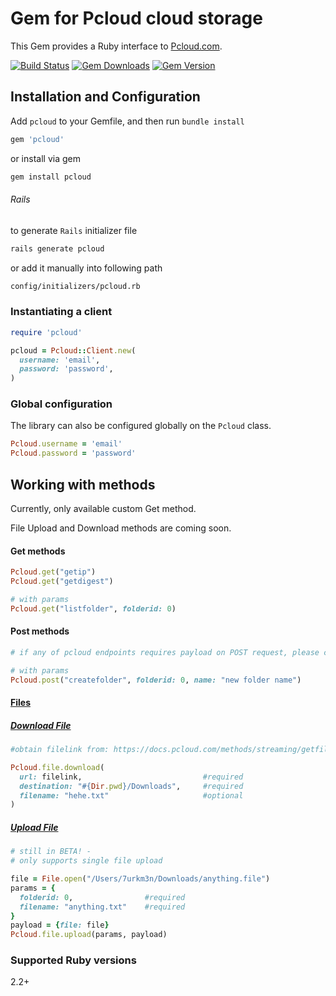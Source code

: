 # Gem for Pcloud cloud storage

This Gem provides a Ruby interface to [Pcloud.com](https://docs.pcloud.com).

[![Build Status](https://github.com/7urkm3n/pcloud/workflows/build/badge.svg?branch=master)](https://github.com/7urkm3n/pcloud/actions?query=workflow%3Abuild) [![Gem Downloads](https://badgen.net/rubygems/dt/pcloud)](https://rubygems.org/gems/pcloud) [![Gem Version](https://badge.fury.io/rb/pcloud.svg)](https://badge.fury.io/rb/pcloud)

<!-- [![Gem Version](https://badgen.net/rubygems/v/pcloud)](https://rubygems.org/gems/pcloud) -->

## Installation and Configuration

Add `pcloud` to your Gemfile, and then run `bundle install`

``` ruby
gem 'pcloud'
```

or install via gem

``` bash
gem install pcloud
```

###### Rails
to generate `Rails` initializer file

```bash
rails generate pcloud
```

or add it manually into following path

```bash
config/initializers/pcloud.rb
```

### Instantiating a client

``` ruby
require 'pcloud'

pcloud = Pcloud::Client.new(
  username: 'email',
  password: 'password',
)
```


### Global configuration

The library can also be configured globally on the `Pcloud` class.

``` ruby
Pcloud.username = 'email'
Pcloud.password = 'password'
```

<!-- ### Logging

By default errors are logged in STDOUT level, also `Rails.logger` available.

``` ruby
Pcloud.logger = Rails.logger
``` -->

## Working with methods

Currently, only available custom Get method. 

File Upload and Download methods are coming soon.


#### Get methods

``` ruby
Pcloud.get("getip")
Pcloud.get("getdigest")

# with params
Pcloud.get("listfolder", folderid: 0)
```
<!-- Pcloud.get("createfolder", folderid: 0, name: "new folder name", ...) -->

#### Post methods

``` ruby
# if any of pcloud endpoints requires payload on POST request, please create an issue.

# with params
Pcloud.post("createfolder", folderid: 0, name: "new folder name")
```

#### [Files](https://docs.pcloud.com/methods/file/)
##### [Download File](https://docs.pcloud.com/methods/file/downloadfile.html)

``` ruby
#obtain filelink from: https://docs.pcloud.com/methods/streaming/getfilelink.html

Pcloud.file.download(
  url: filelink,                           #required
  destination: "#{Dir.pwd}/Downloads",     #required
  filename: "hehe.txt"                     #optional
)
```

##### [Upload File](https://docs.pcloud.com/methods/file/uploadfile.html)

``` ruby
# still in BETA! -  
# only supports single file upload

file = File.open("/Users/7urkm3n/Downloads/anything.file")
params = {
  folderid: 0,                #required
  filename: "anything.txt"    #required
}
payload = {file: file}
Pcloud.file.upload(params, payload)
```

### Supported Ruby versions
2.2+
